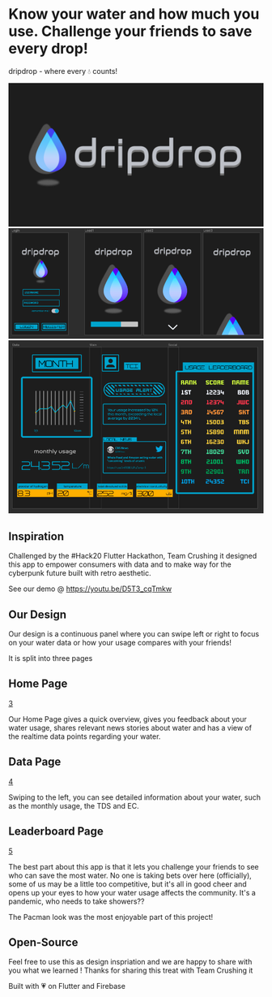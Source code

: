 # Know your water and how much you use. Challenge your friends to save every drop! 

dripdrop - where every 💧 counts!

![1](/assets/logo.png)
![2](/assets/opening.png)
![2](/assets/presentation.png)

## Inspiration

Challenged by the #Hack20 Flutter Hackathon, Team Crushing it designed this app to empower consumers with data and to make way for the cyberpunk future built with retro aesthetic. 

See our demo @ https://youtu.be/D5T3_cqTmkw

## Our Design


Our design is a continuous panel where you can swipe left or right to focus on your water data or how your usage compares with your friends!

It is split into three pages

## Home Page

[3](/assets/homepage.png)

Our Home Page gives a quick overview, gives you feedback about your water usage, shares relevant news stories about water and has a view of the realtime data points regarding your water.

## Data Page

[4](/assets/Data.png)

Swiping to the left, you can see detailed information about your water, such as the monthly usage, the TDS and EC. 

## Leaderboard Page

[5](/assets/leaderboardpage.png)

The best part about this app is that it lets you challenge your friends to see who can save the most water. No one is taking bets over here (officially), some of us may be a little too competitive, but it's all in good cheer and opens up your eyes to how your water usage affects the community. It's a pandemic, who needs to take showers??

The Pacman look was the most enjoyable part of this project!

## Open-Source

Feel free to use this as design inspriation and we are happy to share with you what we learned ! Thanks for sharing this treat with Team Crushing it

Built with 💗 on Flutter and Firebase
